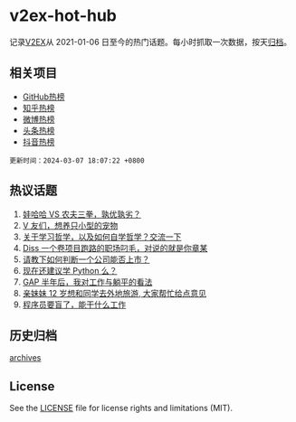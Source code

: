 # v2ex-hot-hub

 记录[V2EX](https://www.v2ex.com/)从 2021-01-06 日至今的热门话题。每小时抓取一次数据，按天[归档](archives)。
 
 ## 相关项目

- [GitHub热榜](https://github.com/snaildev/github-hot-hub)
- [知乎热榜](https://github.com/snaildev/zhihu-hot-hub)
- [微博热榜](https://github.com/snaildev/weibo-hot-hub)
- [头条热榜](https://github.com/snaildev/toutiao-hot-hub)
- [抖音热榜](https://github.com/snaildev/douyin-hot-hub)


 `更新时间：2024-03-07 18:07:22 +0800`

## 热议话题

1. [娃哈哈 VS 农夫三拳，孰优孰劣？](https://www.v2ex.com/t/1021435)
1. [V 友们，想养只小型的宠物](https://www.v2ex.com/t/1021336)
1. [关于学习哲学，以及如何自学哲学？交流一下](https://www.v2ex.com/t/1021321)
1. [Diss 一个卷项目跑路的职场叼毛，对说的就是你章某](https://www.v2ex.com/t/1021362)
1. [请教下如何判断一个公司能否上市？](https://www.v2ex.com/t/1021295)
1. [现在还建议学 Python 么？](https://www.v2ex.com/t/1021307)
1. [GAP 半年后，我对工作与躺平的看法](https://www.v2ex.com/t/1021281)
1. [亲妹妹 12 岁想和同学去外地旅游, 大家帮忙给点意见](https://www.v2ex.com/t/1021473)
1. [程序员要盲了，能干什么工作](https://www.v2ex.com/t/1021352)

## 历史归档

[archives](archives)

## License

See the [LICENSE](LICENSE) file for license rights and limitations (MIT).
